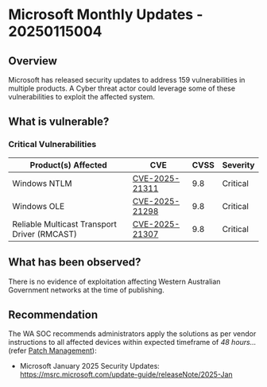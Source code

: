 # Microsoft Monthly Updates - 20250115004

## Overview

Microsoft has released security updates to address 159 vulnerabilities in multiple products. A Cyber threat actor could leverage some of these vulnerabilities to exploit the affected system.

## What is vulnerable?

### Critical Vulnerabilities

| Product(s) Affected           | CVE                                                               | CVSS | Severity |
| ----------------------------- | ----------------------------------------------------------------- | ---- | -------- |
| Windows NTLM | [CVE-2025-21311](https://nvd.nist.gov/vuln/detail/CVE-2025-21311) | 9.8  | Critical |
| Windows OLE      | [CVE-2025-21298](https://nvd.nist.gov/vuln/detail/CVE-2025-21298) | 9.8  | Critical |
| Reliable Multicast Transport Driver (RMCAST)      | [CVE-2025-21307](https://nvd.nist.gov/vuln/detail/CVE-2025-21307) | 9.8  | Critical |

## What has been observed?

There is no evidence of exploitation affecting Western Australian Government networks at the time of publishing.

## Recommendation

The WA SOC recommends administrators apply the solutions as per vendor instructions to all affected devices within expected timeframe of *48 hours...* (refer [Patch Management](../guidelines/patch-management.md)):

- Microsoft January 2025 Security Updates: <https://msrc.microsoft.com/update-guide/releaseNote/2025-Jan>